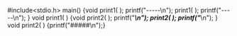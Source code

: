 #include<stdio.h>
main()
{void print1( );
	printf("-----\n");
	print1( );
	printf("-----\n");
}
void print1( )
{void print2( );
	printf("*****\n");
	print2( );
	printf("*****\n");
}
void print2( )
{printf("#####\n");}
